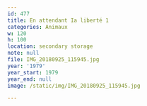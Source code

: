 ```yaml
---
id: 477
title: En attendant Ia liberté 1
categories: Animaux
w: 120
h: 100
location: secondary storage
note: null
file: IMG_20180925_115945.jpg
year: '1979'
year_start: 1979
year_end: null
image: /static/img/IMG_20180925_115945.jpg

---
```

